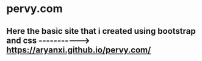 # pervy.com

## Here  the  basic site that i created using bootstrap and css -----------> https://aryanxi.github.io/pervy.com/
